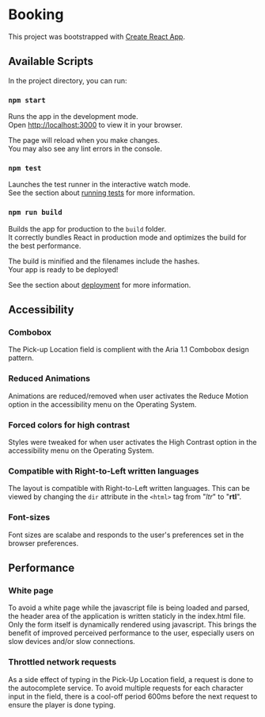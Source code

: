 # Booking

This project was bootstrapped with [Create React App](https://github.com/facebook/create-react-app).

## Available Scripts

In the project directory, you can run:

### `npm start`

Runs the app in the development mode.\
Open [http://localhost:3000](http://localhost:3000) to view it in your browser.

The page will reload when you make changes.\
You may also see any lint errors in the console.

### `npm test`

Launches the test runner in the interactive watch mode.\
See the section about [running tests](https://facebook.github.io/create-react-app/docs/running-tests) for more information.

### `npm run build`

Builds the app for production to the `build` folder.\
It correctly bundles React in production mode and optimizes the build for the best performance.

The build is minified and the filenames include the hashes.\
Your app is ready to be deployed!

See the section about [deployment](https://facebook.github.io/create-react-app/docs/deployment) for more information.

## Accessibility

### Combobox

The Pick-up Location field is complient with the Aria 1.1 Combobox design pattern.

### Reduced Animations

Animations are reduced/removed when user activates the Reduce Motion option in the accessibility menu on the Operating System.

### Forced colors for high contrast

Styles were tweaked for when user activates the High Contrast option in the accessibility menu on the Operating System.

### Compatible with Right-to-Left written languages

The layout is compatible with Right-to-Left written languages. This can be viewed by changing the `dir` attribute in the `<html>` tag from "*ltr*" to "**rtl**".

### Font-sizes

Font sizes are scalabe and responds to the user's preferences set in the browser preferences.

## Performance

### White page

To avoid a white page while the javascript file is being loaded and parsed, the header area of the application is written staticly in the index.html file. Only the form itself is dynamically rendered using javascript. This brings the benefit of improved perceived performance to the user, especially users on slow devices and/or slow connections.

### Throttled network requests

As a side effect of typing in the Pick-Up Location field, a request is done to the autocomplete service. To avoid multiple requests for each character input in the field, there is a cool-off period 600ms before the next request to ensure the player is done typing.